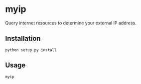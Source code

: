 # myip

Query internet resources to determine your external IP address.

## Installation

    python setup.py install

## Usage

    myip
